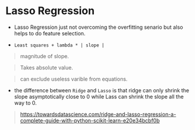 # Lasso Regression

* Lasso Regression just not overcoming the overfitting senario but also helps to do feature selection.

* ```Least squares + lambda * | slope |```
> magnitude of slope.

> Takes absolute value.

> can exclude useless varible from equations.

* the difference between ```Ridge``` and ```Lasso``` is that ridge can only shrink the slope asymptotically close to 0 while Lass can shrink the slope all the way to 0.

> https://towardsdatascience.com/ridge-and-lasso-regression-a-complete-guide-with-python-scikit-learn-e20e34bcbf0b